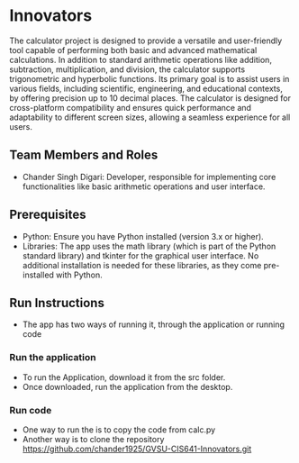# Innovators

The calculator project is designed to provide a versatile and user-friendly tool capable of performing both basic and advanced mathematical calculations. In addition to standard arithmetic operations like addition, subtraction, multiplication, and division, the calculator supports trigonometric and hyperbolic functions. Its primary goal is to assist users in various fields, including scientific, engineering, and educational contexts, by offering precision up to 10 decimal places. The calculator is designed for cross-platform compatibility and ensures quick performance and adaptability to different screen sizes, allowing a seamless experience for all users.

## Team Members and Roles

* Chander Singh Digari: Developer, responsible for implementing core functionalities like basic arithmetic operations and user interface.

## Prerequisites

* Python: Ensure you have Python installed (version 3.x or higher).
* Libraries: The app uses the math library (which is part of the Python standard library) and tkinter for the graphical user interface. No additional installation is needed for these libraries, as they come pre-installed with Python.

## Run Instructions

* The app has two ways of running it, through the application or running code
  
### Run the application

* To run the Application, download it from the src folder.
* Once downloaded, run the application from the desktop.

### Run code

* One way to run the is to copy the code from calc.py
* Another way is to clone the repository https://github.com/chander1925/GVSU-CIS641-Innovators.git
